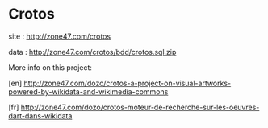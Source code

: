 Crotos
======

site : http://zone47.com/crotos

data : http://zone47.com/crotos/bdd/crotos.sql.zip

More info on this project:

[en] http://zone47.com/dozo/crotos-a-project-on-visual-artworks-powered-by-wikidata-and-wikimedia-commons

[fr] http://zone47.com/dozo/crotos-moteur-de-recherche-sur-les-oeuvres-dart-dans-wikidata
